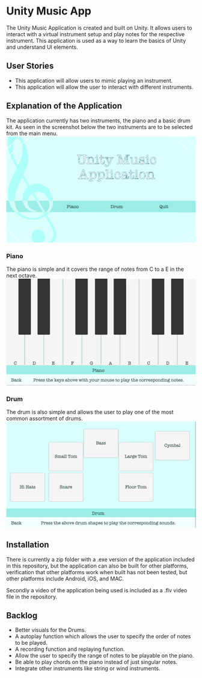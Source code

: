 # Unity Music App
The Unity Music Application is created and built on Unity. It allows users to interact with a virtual instrument setup and play notes for the respective instrument. This application is used as a way to learn the basics of Unity and understand UI elements.

## User Stories
- This application will allow users to mimic playing an instrument. 
- This application will allow the user to interact with different instruments.

## Explanation of the Application
The application currently has two instruments, the piano and a basic drum kit. As seen in the screenshot below the two instruments are to be selected from the main menu. 
![Main Menu](https://github.com/sz64/Unity-Music-App/blob/master/Main.png)

### Piano
The piano is simple and it covers the range of notes from C to a E in the next octave. 
![Piano](https://github.com/sz64/Unity-Music-App/blob/master/Piano.png)

### Drum
The drum is also simple and allows the user to play one of the most common assortment of drums.
![Drum](https://github.com/sz64/Unity-Music-App/blob/master/Drum.png)

## Installation
There is currently a zip folder with a .exe version of the application included in this repository, but the application can also be built for other platforms, verification that other platforms work when built has not been tested, but other platforms include Android, iOS, and MAC.

Secondly a video of the application being used is included as a .flv video file in the repository. 

## Backlog
 - Better visuals for the Drums.
 - A autoplay function which allows the user to specify the order of notes to be played.
 - A recording function and replaying function.
 - Allow the user to specify the range of notes to be playable on the piano.
 - Be able to play chords on the piano instead of just singular notes.
 - Integrate other instruments like string or wind instruments. 
